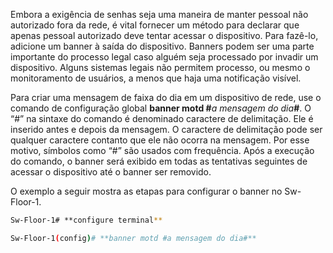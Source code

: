 
Embora a exigência de senhas seja uma maneira de manter pessoal não autorizado fora da rede, é vital fornecer um método para declarar que apenas pessoal autorizado deve tentar acessar o dispositivo. Para fazê-lo, adicione um banner à saída do dispositivo. Banners podem ser uma parte importante do processo legal caso alguém seja processado por invadir um dispositivo. Alguns sistemas legais não permitem processo, ou mesmo o monitoramento de usuários, a menos que haja uma notificação visível.

Para criar uma mensagem de faixa do dia em um dispositivo de rede, use o comando de configuração global **banner motd #**_a mensagem do dia_**#**. O “#” na sintaxe do comando é denominado caractere de delimitação. Ele é inserido antes e depois da mensagem. O caractere de delimitação pode ser qualquer caractere contanto que ele não ocorra na mensagem. Por esse motivo, símbolos como “#” são usados com frequência. Após a execução do comando, o banner será exibido em todas as tentativas seguintes de acessar o dispositivo até o banner ser removido.

O exemplo a seguir mostra as etapas para configurar o banner no Sw-Floor-1.

```sh
Sw-Floor-1# **configure terminal**

Sw-Floor-1(config)# **banner motd #a mensagem do dia#**
```

